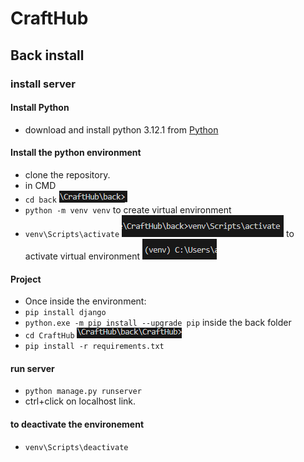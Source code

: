 # CraftHub

## Back install

### install server

#### Install Python

- download and install python 3.12.1
  from [Python](https://www.python.org/downloads/)

#### Install the python environment

- clone the repository.
- in CMD
- `cd back`
  ![Alt text](image-2.png)
- `python -m venv venv`
  to create virtual environment
- `venv\Scripts\activate`
  ![Alt text](image-1.png)
  to activate virtual environment
  ![Alt text](image.png)

#### Project

- Once inside the environment:
- `pip install django`
- `python.exe -m pip install --upgrade pip`
  inside the back folder
- `cd CraftHub`
  ![Alt text](image-3.png)
- `pip install -r requirements.txt`

#### run server

- `python manage.py runserver`
- ctrl+click on localhost link.

#### to deactivate the environement

- `venv\Scripts\deactivate`
